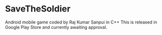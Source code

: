 # SaveTheSoldier
Android mobile game coded by Raj Kumar Sanpui in C++ 
This is released in Google Play Store and currently awaiting approval.
